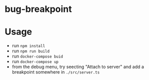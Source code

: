 # bug-breakpoint
# Usage
 * run `npm install`
 * run `npm run build`
 * run `docker-compose buid`
 * run `docker-compose up`
 * from the debug menu, try seecting "Attach to server" and add a breakpoint somewhere in `./src/server.ts` 
